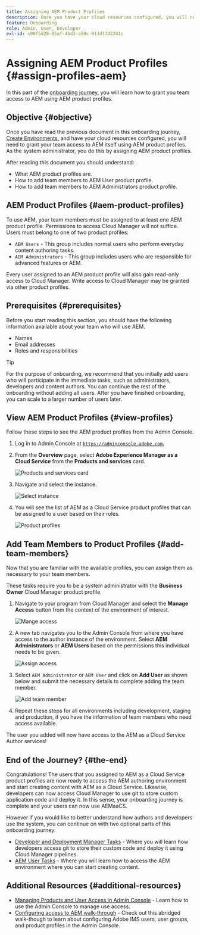 ```yaml
---
title: Assigning AEM Product Profiles
description: Once you have your cloud resources configured, you will need to grant your team access to AEM itself using AEM product profiles.
feature: Onboarding
role: Admin, User, Developer
exl-id: c00f5d28-85af-4bd3-a50c-913d1342241c
---
```

# Assigning AEM Product Profiles {#assign-profiles-aem}

In this part of the [onboarding journey,](overview.md) you will learn how to grant you team access to AEM using AEM product profiles.

## Objective {#objective}

Once you have read the previous document in this onboarding journey, [Create Environments,](create-environments.md) and have your cloud resources configured, you will need to grant your team access to AEM itself using AEM product profiles. As the system administrator, you do this by assigning AEM product profiles.

After reading this document you should understand:

* What AEM product profiles are. 
* How to add team members to AEM User product profile.
* How to add team members to AEM Administrators product profile.

## AEM Product Profiles {#aem-product-profiles}

To use AEM, your team members must be assigned to at least one AEM product profile. Permissions to access Cloud Manager will not suffice. Users must belong to one of two product profiles:

* `AEM Users` - This group includes normal users who perform everyday content authoring tasks.
* `AEM Administrators` - This group includes users who are responsible for advanced features or AEM.

Every user assigned to an AEM product profile will also gain read-only access to Cloud Manager. Write access to Cloud Manager may be granted via other product profiles.

## Prerequisites {#prerequisites}

Before you start reading this section, you should have the following information available about your team who will use AEM.

* Names
* Email addresses
* Roles and responsibilities

>[!TIP]
>
>For the purpose of onboarding, we recommend that you initially add users who will participate in the immediate tasks, such as administrators, developers and content authors. You can continue the rest of the onboarding without adding all users. After you have finished onboarding, you can scale to a larger number of users later.

## View AEM Product Profiles {#view-profiles}

Follow these steps to see the AEM product profiles from the Admin Console.

1. Log in to Admin Console at [`https://adminconsole.adobe.com`.](https://adminconsole.adobe.com)

1. From the **Overview** page, select **Adobe Experience Manager as a Cloud Service** from the **Products and services** card.

   ![Products and services card](/help/journey-onboarding/assets/assign-team1.png)   

1. Navigate and select the instance.

   ![Select instance](/help/journey-onboarding/assets/cloud-profiles-1.png)

1. You will see the list of AEM as a Cloud Service product profiles that can be assigned to a user based on their roles.

   ![Product profiles](/help/journey-onboarding/assets/cloud-profiles-2.png)

## Add Team Members to Product Profiles {#add-team-members}

Now that you are familiar with the available profiles, you can assign them as necessary to your team members.

These tasks require you to be a system administrator with the **Business Owner** Cloud Manager product profile.

1. Navigate to your program from Cloud Manager and select the **Manage Access** button from the context of the environment of interest.

   ![Mange access](/help/journey-onboarding/assets/add-team1.png)

1. A new tab navigates you to the Admin Console from where you have access to the author instance of the environment. Select **AEM Administrators** or **AEM Users** based on the permissions this individual needs to be given.

   ![Assign access](/help/journey-onboarding/assets/add-team2.png)

1. Select `AEM Administrator` or `AEM User` and click on **Add User** as shown below and submit the necessary details to complete adding the team member.

   ![Add team member](/help/journey-onboarding/assets/add-team3.png)

1. Repeat these steps for all environments including development, staging and production, if you have the information of team members who need access available.

The user you added will now have access to the AEM as a Cloud Service Author services!

## End of the Journey? {#the-end}

Congratulations! The users that you assigned to AEM as a Cloud Service product profiles are now ready to access the AEM authoring environment and start creating content with AEM as a Cloud Service. Likewise, developers can now access Cloud Manager to use git to store custom application code and deploy it. In this sense, your onboarding journey is complete and your users can now use AEMaaCS.

However if you would like to better understand how authors and developers use the system, you can continue on with two optional parts of this onboarding journey:

* [Developer and Deployment Manager Tasks](developers.md) - Where you will learn how developers access git to store their custom code and deploy it using Cloud Manager pipelines.
* [AEM User Tasks](aem-users.md) - Where you will learn how to access the AEM environment where you can start creating content.

## Additional Resources {#additional-resources}

* [Managing Products and User Access in Admin Console](/help/security/ims-support.md#managing-products-and-user-access-in-admin-console) - Learn how to use the Admin Console to manage use access.
* [Configuring access to AEM walk-through](https://experienceleague.adobe.com/docs/experience-manager-learn/cloud-service/accessing/walk-through.html?lang=en) - Check out this abridged walk-though to learn about configuring Adobe IMS users, user groups, and product profiles in the Admin Console.

